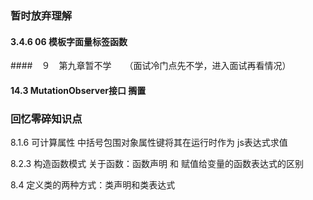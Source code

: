 ### 暂时放弃理解

#### 3.4.6 06 模板字面量标签函数

####　９　第九章暂不学　　（面试冷门点先不学，进入面试再看情况）

#### 14.3 MutationObserver接口 搁置

### 回忆零碎知识点

8.1.6 可计算属性 中括号包围对象属性键将其在运行时作为 js表达式求值

8.2.3 构造函数模式  关于函数：函数声明 和 赋值给变量的函数表达式的区别

8.4 定义类的两种方式：类声明和类表达式